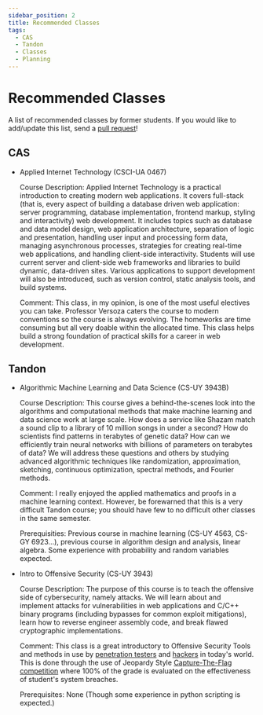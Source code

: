 ```yaml
---
sidebar_position: 2
title: Recommended Classes
tags:
  - CAS
  - Tandon
  - Classes
  - Planning
---
```


# Recommended Classes

A list of recommended classes by former students. If you would like to add/update this list, send a [pull request](https://github.com/BUGS-NYU/nyu-cs-wiki/pulls)!

## CAS
- Applied Internet Technology (CSCI-UA 0467)
  
  Course Description: Applied Internet Technology is a practical introduction to creating modern web applications. It covers full-stack (that is, every aspect of building a database driven web application: server programming, database implementation, frontend markup, styling and interactivity) web development. It includes topics such as database and data model design, web application architecture, separation of logic and presentation, handling user input and processing form data, managing asynchronous processes, strategies for creating real-time web applications, and handling client-side interactivity. Students will use current server and client-side web frameworks and libraries to build dynamic, data-driven sites. Various applications to support development will also be introduced, such as version control, static analysis tools, and build systems.

  Comment: This class, in my opinion, is one of the most useful electives you can take.  Professor Versoza caters the course to modern conventions so the course is always evolving.  The homeworks are time consuming but all very doable within the allocated time.  This class helps build a strong foundation of practical skills for a career in web development.  
## Tandon

- Algorithmic Machine Learning and Data Science (CS-UY 3943B)
  
  Course Description: This course gives a behind-the-scenes look into the algorithms and computational methods that make machine learning and data science work at large scale. How does a service like Shazam match a sound clip to a library of 10 million songs in under a second? How do scientists find patterns in terabytes of genetic data? How can we efficiently train neural networks with billions of parameters on terabytes of data? We will address these questions and others by studying advanced algorithmic techniques like randomization, approximation, sketching, continuous optimization, spectral methods, and Fourier methods.

  Comment: I really enjoyed the applied mathematics and proofs in a machine learning context. However, be forewarned that this is a very difficult Tandon course; you should have few to no difficult other classes in the same semester. 

  Prerequisities: Previous course in machine learning (CS-UY 4563, CS-GY 6923...), previous course in algorithm design and analysis, linear algebra.  Some experience with probability and random variables expected.

- Intro to Offensive Security (CS-UY 3943)

  Course Description: The purpose of this course is to teach the offensive side of cybersecurity, namely attacks. We will learn about and implement attacks for vulnerabilities in web applications and C/C++ binary programs (including bypasses for common exploit mitigations), learn how to reverse engineer assembly code, and break flawed cryptographic implementations.

  Comment: This class is a great introductory to Offensive Security Tools and methods in use by [penetration testers](https://www.synopsys.com/glossary/what-is-penetration-testing.html) and [hackers](https://cyberonline.sdsu.edu/blog/penetration-testing-vs-ethical-hacking/) in today's world. This is done through the use of Jeopardy Style [Capture-The-Flag competition](https://en.wikipedia.org/wiki/Capture_the_flag_(cybersecurity)) where 100% of the grade is evaluated on the effectiveness of student's system breaches.

  Prerequisites: None (Though some experience in python scripting is expected.)